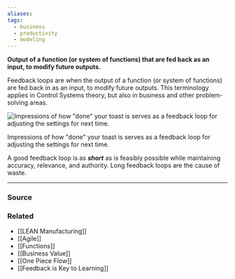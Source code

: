 ```yaml
---
aliases: 
tags:
  - business
  - productivity
  - modeling
---
```

**Output of a function (or system of functions) that are fed back as an input, to modify future outputs.**

Feedback loops are when the output of a function (or system of functions) are fed back in as an input, to modify future outputs. This terminology applies in Control Systems theory, but also in business and other problem-solving areas.

![Impressions of how "done" your toast is serves as a feedback loop for adjusting the settings for next time.](Untitled%2024.png)

Impressions of how "done" your toast is serves as a feedback loop for adjusting the settings for next time.

A good feedback loop is as ***short*** as is feasibly possible while maintaining accuracy, relevance, and authority. Long feedback loops are the cause of waste.

---

### Source


### Related
- [[LEAN Manufacturing]] 
- [[Agile]] 
- [[Functions]] 
- [[Business Value]] 
- [[One Piece Flow]] 
- [[Feedback is Key to Learning]]